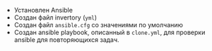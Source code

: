 - Установлен Ansible 
- Создан файл invertory (`yml`)
- Создан файл `ansible.cfg` со значениями по умолчанию
- Создан ansible playbook, описанный в `clone.yml`, для проверки ansible для повторяющихся задач.

